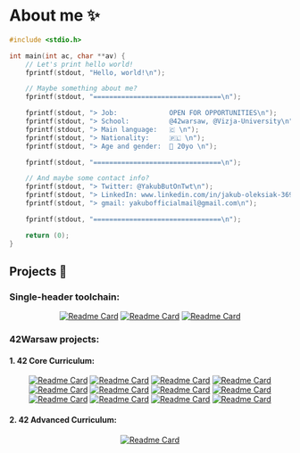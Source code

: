 # About me ✨
```c
#include <stdio.h>

int main(int ac, char **av) {
	// Let's print hello world!
	fprintf(stdout, "Hello, world!\n");

	// Maybe something about me?
	fprintf(stdout, "================================\n");

	fprintf(stdout, "> Job: 			OPEN FOR OPPORTUNITIES\n");
	fprintf(stdout, "> School: 			@42warsaw, @Vizja-University\n");
	fprintf(stdout, "> Main language: 	🇨 \n");
	fprintf(stdout, "> Nationality: 	🇵🇱 \n");
	fprintf(stdout, "> Age and gender:	👦 20yo \n");

	fprintf(stdout, "================================\n");

	// And maybe some contact info?
	fprintf(stdout, "> Twitter: @YakubButOnTwt\n");
	fprintf(stdout, "> LinkedIn: www.linkedin.com/in/jakub-oleksiak-369625329\n");
	fprintf(stdout, "> gmail: yakubofficialmail@gmail.com\n");

	fprintf(stdout, "================================\n");

	return (0);
}
```

## Projects 💖

### Single-header toolchain:

<div align="center">

[![Readme Card](https://github-readme-stats.vercel.app/api/pin/?username=itsYakub&repo=Silk)](https://github.com/itsYakub/Silk)
[![Readme Card](https://github-readme-stats.vercel.app/api/pin/?username=itsYakub&repo=libmath)](https://github.com/itsYakub/libmath)
[![Readme Card](https://github-readme-stats.vercel.app/api/pin/?username=itsYakub&repo=glapi)](https://github.com/itsYakub/glapi)

</div>

### 42Warsaw projects:

#### 1. 42 Core Curriculum:

<div align="center">

[![Readme Card](https://github-readme-stats.vercel.app/api/pin/?username=itsYakub&repo=42-libft)](https://github.com/itsYakub/42-libft)
[![Readme Card](https://github-readme-stats.vercel.app/api/pin/?username=itsYakub&repo=42-ft_printf)](https://github.com/itsYakub/42-ft_printf)
[![Readme Card](https://github-readme-stats.vercel.app/api/pin/?username=itsYakub&repo=42-get_next_line)](https://github.com/itsYakub/42-get_next_line)
[![Readme Card](https://github-readme-stats.vercel.app/api/pin/?username=itsYakub&repo=42-minitalk)](https://github.com/itsYakub/42-minitalk)
[![Readme Card](https://github-readme-stats.vercel.app/api/pin/?username=itsYakub&repo=42-so_long)](https://github.com/itsYakub/42-so_long)
[![Readme Card](https://github-readme-stats.vercel.app/api/pin/?username=itsYakub&repo=42-push_swap)](https://github.com/itsYakub/42-push_swap)
[![Readme Card](https://github-readme-stats.vercel.app/api/pin/?username=itsYakub&repo=42-philosophers)](https://github.com/itsYakub/42-philosophers)
[![Readme Card](https://github-readme-stats.vercel.app/api/pin/?username=itsYakub&repo=42-minishell)](https://github.com/itsYakub/42-minishell)
[![Readme Card](https://github-readme-stats.vercel.app/api/pin/?username=itsYakub&repo=42-cub3d)](https://github.com/itsYakub/42-cub3d)
[![Readme Card](https://github-readme-stats.vercel.app/api/pin/?username=itsYakub&repo=42-inception)](https://github.com/itsYakub/42-inception)
[![Readme Card](https://github-readme-stats.vercel.app/api/pin/?username=itsYakub&repo=42-ft_irc)](https://github.com/itsYakub/42-ft_irc)
[![Readme Card](https://github-readme-stats.vercel.app/api/pin/?username=itsYakub&repo=42-ft_transcendence)]([https://github.com/itsYakub/42-ft_irc](https://github.com/itsYakub/42-ft_transcendence))

</div>

#### 2. 42 Advanced Curriculum:

<div align="center">

[![Readme Card](https://github-readme-stats.vercel.app/api/pin/?username=itsYakub&repo=42-libasm)]([https://github.com/itsYakub/42-libft](https://github.com/itsYakub/42-libasm))

</div>
